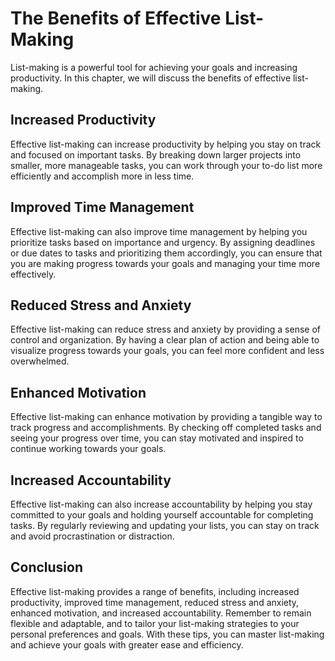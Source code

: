 The Benefits of Effective List-Making
===========================================================================

List-making is a powerful tool for achieving your goals and increasing productivity. In this chapter, we will discuss the benefits of effective list-making.

Increased Productivity
----------------------

Effective list-making can increase productivity by helping you stay on track and focused on important tasks. By breaking down larger projects into smaller, more manageable tasks, you can work through your to-do list more efficiently and accomplish more in less time.

Improved Time Management
------------------------

Effective list-making can also improve time management by helping you prioritize tasks based on importance and urgency. By assigning deadlines or due dates to tasks and prioritizing them accordingly, you can ensure that you are making progress towards your goals and managing your time more effectively.

Reduced Stress and Anxiety
--------------------------

Effective list-making can reduce stress and anxiety by providing a sense of control and organization. By having a clear plan of action and being able to visualize progress towards your goals, you can feel more confident and less overwhelmed.

Enhanced Motivation
-------------------

Effective list-making can enhance motivation by providing a tangible way to track progress and accomplishments. By checking off completed tasks and seeing your progress over time, you can stay motivated and inspired to continue working towards your goals.

Increased Accountability
------------------------

Effective list-making can also increase accountability by helping you stay committed to your goals and holding yourself accountable for completing tasks. By regularly reviewing and updating your lists, you can stay on track and avoid procrastination or distraction.

Conclusion
----------

Effective list-making provides a range of benefits, including increased productivity, improved time management, reduced stress and anxiety, enhanced motivation, and increased accountability. Remember to remain flexible and adaptable, and to tailor your list-making strategies to your personal preferences and goals. With these tips, you can master list-making and achieve your goals with greater ease and efficiency.
